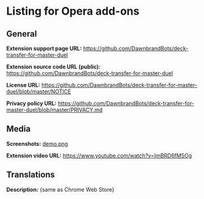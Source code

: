 # Listing for Opera add-ons

## General

**Extension support page URL:** https://github.com/DawnbrandBots/deck-transfer-for-master-duel

**Extension source code URL (public):** https://github.com/DawnbrandBots/deck-transfer-for-master-duel

**License URL:** https://github.com/DawnbrandBots/deck-transfer-for-master-duel/blob/master/NOTICE

**Privacy policy URL:** https://github.com/DawnbrandBots/deck-transfer-for-master-duel/blob/master/PRIVACY.md

## Media

**Screenshots:** [demo.png](./demo.png)

**Extension video URL:** https://www.youtube.com/watch?v=ImBRD6fM5Og

## Translations

**Description:** {same as Chrome Web Store}
